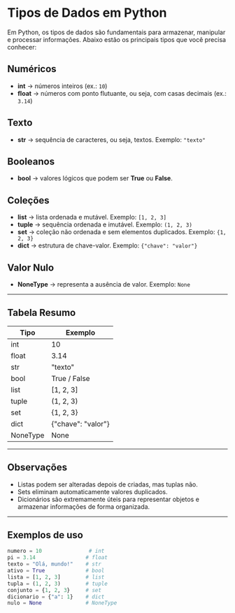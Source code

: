 # Tipos de Dados em Python

Em Python, os tipos de dados são fundamentais para armazenar, manipular e processar informações. Abaixo estão os principais tipos que você precisa conhecer:

## Numéricos

- **int** → números inteiros (ex.: `10`)
- **float** → números com ponto flutuante, ou seja, com casas decimais (ex.: `3.14`)

## Texto

- **str** → sequência de caracteres, ou seja, textos. Exemplo: `"texto"`

## Booleanos

- **bool** → valores lógicos que podem ser **True** ou **False**.

## Coleções

- **list** → lista ordenada e mutável. Exemplo: `[1, 2, 3]`
- **tuple** → sequência ordenada e imutável. Exemplo: `(1, 2, 3)`
- **set** → coleção não ordenada e sem elementos duplicados. Exemplo: `{1, 2, 3}`
- **dict** → estrutura de chave-valor. Exemplo: `{"chave": "valor"}`

## Valor Nulo

- **NoneType** → representa a ausência de valor. Exemplo: `None`

---

## Tabela Resumo

| Tipo     | Exemplo            |
| -------- | ------------------ |
| int      | 10                 |
| float    | 3.14               |
| str      | "texto"            |
| bool     | True / False       |
| list     | [1, 2, 3]          |
| tuple    | (1, 2, 3)          |
| set      | {1, 2, 3}          |
| dict     | {"chave": "valor"} |
| NoneType | None               |

---

## Observações

- Listas podem ser alteradas depois de criadas, mas tuplas não.
- Sets eliminam automaticamente valores duplicados.
- Dicionários são extremamente úteis para representar objetos e armazenar informações de forma organizada.

---

## Exemplos de uso

```python
numero = 10               # int
pi = 3.14                # float
texto = "Olá, mundo!"    # str
ativo = True             # bool
lista = [1, 2, 3]        # list
tupla = (1, 2, 3)        # tuple
conjunto = {1, 2, 3}     # set
dicionario = {"a": 1}    # dict
nulo = None              # NoneType
